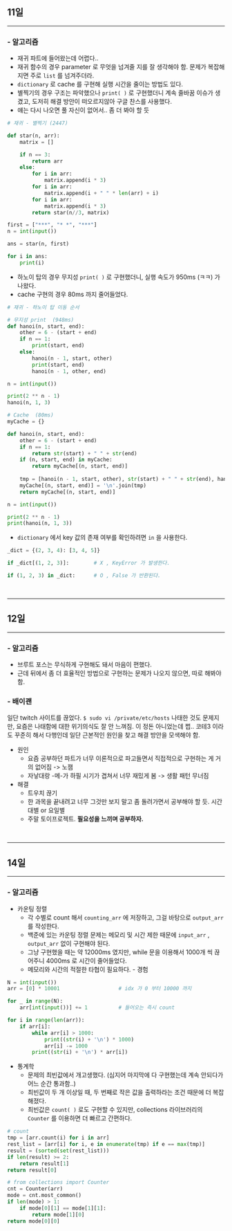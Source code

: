 ## 11일

---

### - 알고리즘

- 재귀 파트에 들어왔는데 어렵다..
- 재귀 함수의 경우 parameter 로 무엇을 넘겨줄 지를 잘 생각해야 함. 문제가 복잡해지면 주로 `list` 를 넘겨주더라.
- `dictionary` 로 cache 를 구현해 실행 시간을 줄이는 방법도 있다.
- 별찍기의 경우 구조는 파악했으나 `print( )` 로 구현했더니 계속 줄바꿈 이슈가 생겼고, 도저히 해결 방안이 떠오르지않아 구글 찬스를 사용했다.
- 얘는 다시 나오면 풀 자신이 없어서.. 좀 더 봐야 할 듯

```python
# 재귀 - 별찍기 (2447)

def star(n, arr):
    matrix = []

    if n == 3:
        return arr
    else:
        for i in arr:
            matrix.append(i * 3)
        for i in arr:
            matrix.append(i + " " * len(arr) + i)
        for i in arr:
            matrix.append(i * 3)
        return star(n//3, matrix)

first = ["***", "* *", "***"]
n = int(input())        

ans = star(n, first)

for i in ans:
    print(i)
```

- 하노이 탑의 경우 무지성 `print( )` 로 구현했더니, 실행 속도가 950ms (ㅋㅋ) 가 나왔다.
- cache 구현의 경우 80ms 까지 줄어들었다.

```python
# 재귀 - 하노이 탑 이동 순서

# 무지성 print  (948ms)
def hanoi(n, start, end):
    other = 6 - (start + end)
    if n == 1:
        print(start, end)
    else:
        hanoi(n - 1, start, other)
        print(start, end)
        hanoi(n - 1, other, end)

n = int(input())

print(2 ** n - 1)
hanoi(n, 1, 3)

# Cache  (80ms)
myCache = {}

def hanoi(n, start, end):
    other = 6 - (start + end)
    if n == 1:
        return str(start) + " " + str(end)
    if (n, start, end) in myCache:
        return myCache[(n, start, end)]
    
    tmp = [hanoi(n - 1, start, other), str(start) + " " + str(end), hanoi(n - 1, other, end)]
    myCache[(n, start, end)] = '\n'.join(tmp)
    return myCache[(n, start, end)]

n = int(input())

print(2 ** n - 1)
print(hanoi(n, 1, 3))
```

- `dictionary` 에서 key 값의 존재 여부를 확인하려면 `in` 을 사용한다.

```python
_dict = {(2, 3, 4): [3, 4, 5]}

if _dict[(1, 2, 3)]:        # X , KeyError 가 발생한다.

if (1, 2, 3) in _dict:      # O , False 가 반환된다.
```

</br>

---

## 12일

---

### - 알고리즘

- 브루트 포스는 무식하게 구현해도 돼서 마음이 편했다.
- 근데 뒤에서 좀 더 효율적인 방법으로 구현하는 문제가 나오지 않으면, 따로 해봐야 함.

### - 배이괜

일단 twitch 사이트를 끊었다. `$ sudo vi /private/etc/hosts`
나태한 것도 문제지만, 요즘은 나태함에 대한 위기의식도 잘 안 느껴짐. 이 정돈 아니었는데 쩝..
코테3 이라도 꾸준히 해서 다행인데 일단 근본적인 원인을 찾고 해결 방안을 모색해야 함.

- 원인
    - 요즘 공부하던 파트가 너무 이론적으로 파고들면서 직접적으로 구현하는 게 거의 없어짐 -> 노잼
    - 자낳대랑 \-메\-가 하필 시기가 겹쳐서 너무 재밌게 봄 -> 생활 패턴 무너짐
- 해결
    - 트우치 끊기
    - 한 과목을 끝내려고 너무 그것만 보지 말고 좀 돌려가면서 공부해야 할 듯. 시간대별 or 요일별
    - 주말 토이프로젝트. **필요성을 느끼며 공부하자.**

</br>

---

## 14일

---

### - 알고리즘

- 카운팅 정렬
    - 각 수별로 count 해서 `counting_arr` 에 저장하고, 그걸 바탕으로 `output_arr` 를 작성한다.
    - 백준에 있는 카운팅 정렬 문제는 메모리 및 시간 제한 때문에 `input_arr` , `output_arr` 없이 구현해야 된다.
    - 그냥 구현했을 때는 약 12000ms 였지만, while 문을 이용해서 1000개 씩 끊어주니 4000ms 로 시간이 줄어들었다.
    - 메모리와 시간의 적절한 타협이 필요하다. - 경험

```python
N = int(input())
arr = [0] * 10001                   # idx 가 0 부터 10000 까지

for _ in range(N):
    arr[int(input())] += 1          # 들어오는 즉시 count

for i in range(len(arr)):
    if arr[i]:
        while arr[i] > 1000:
            print((str(i) + '\n') * 1000)
            arr[i] -= 1000
        print((str(i) + '\n') * arr[i])
```

- 통계학
    - 문제의 최빈값에서 개고생했다. (심지어 마지막에 다 구현했는데 계속 안되다가 어느 순간 통과함..)
    - 최빈값이 두 개 이상일 때, 두 번째로 작은 값을 출력하라는 조건 때문에 더 복잡해졌다.
    - 최빈값은 `count( )` 로도 구현할 수 있지만, collections 라이브러리의 `Counter` 를 이용하면 더 빠르고 간편하다.

```python
# count
tmp = [arr.count(i) for i in arr]
rest_list = [arr[i] for i, e in enumerate(tmp) if e == max(tmp)]
result = (sorted(set(rest_list)))
if len(result) >= 2:
    return result[1]
return result[0]

# from collections import Counter
cnt = Counter(arr)
mode = cnt.most_common()
if len(mode) > 1:
    if mode[0][1] == mode[1][1]:
        return mode[1][0]
return mode[0][0]
```
